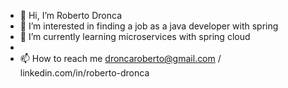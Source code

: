 - 👋 Hi, I’m Roberto Dronca
- 👀 I’m interested in finding a job as a java developer with spring
- 🌱 I’m currently learning microservices with spring cloud 
-
- 📫 How to reach me droncaroberto@gmail.com / linkedin.com/in/roberto-dronca

<!---
RobertoDro/RobertoDro is a ✨ special ✨ repository because its `README.md` (this file) appears on your GitHub profile.
You can click the Preview link to take a look at your changes.
--->
